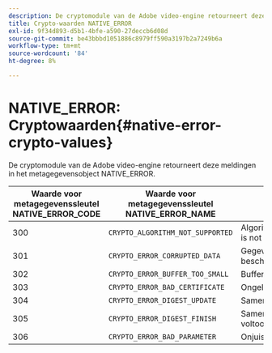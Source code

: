 ```yaml
---
description: De cryptomodule van de Adobe video-engine retourneert deze meldingen in het metagegevensobject NATIVE_ERROR.
title: Crypto-waarden NATIVE_ERROR
exl-id: 9f34d893-d5b1-4bfe-a590-27deccb6d08d
source-git-commit: be43bbbd1051886c8979ff590a3197b2a7249b6a
workflow-type: tm+mt
source-wordcount: '84'
ht-degree: 8%

---
```


# NATIVE_ERROR: Cryptowaarden{#native-error-crypto-values}

De cryptomodule van de Adobe video-engine retourneert deze meldingen in het metagegevensobject NATIVE_ERROR.

| Waarde voor metagegevenssleutel NATIVE_ERROR_CODE | Waarde voor metagegevenssleutel NATIVE_ERROR_NAME | Betekenis |
|---|---|---|
| 300 | `CRYPTO_ALGORITHM_NOT_SUPPORTED` | Algorithm being used is not supported. |
| 301 | `CRYPTO_ERROR_CORRUPTED_DATA` | Gegevens zijn beschadigd. |
| 302 | `CRYPTO_ERROR_BUFFER_TOO_SMALL` | Buffer te klein. |
| 303 | `CRYPTO_ERROR_BAD_CERTIFICATE` | Ongeldig certificaat. |
| 304 | `CRYPTO_ERROR_DIGEST_UPDATE` | Samenvattingsupdate. |
| 305 | `CRYPTO_ERROR_DIGEST_FINISH` | Samenvatting voltooid. |
| 306 | `CRYPTO_ERROR_BAD_PARAMETER` | Onjuiste parameter. |
